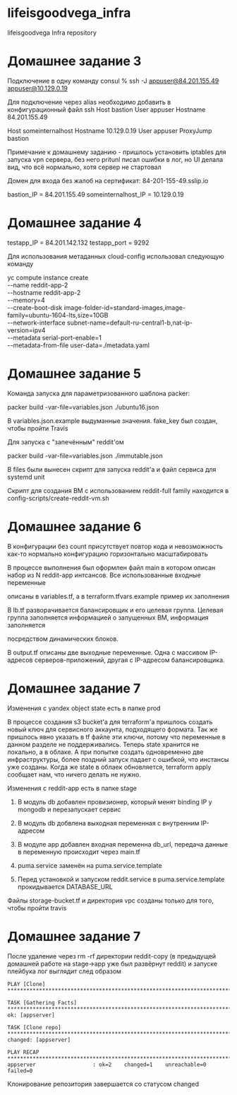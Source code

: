 # lifeisgoodvega_infra
lifeisgoodvega Infra repository


# Домашнее задание 3
Подключение в одну команду
consul % ssh -J appuser@84.201.155.49 appuser@10.129.0.19

Для подключение через alias необходимо добавить в конфигурационный файл ssh
Host bastion
	User appuser
	Hostname 84.201.155.49

Host someinternalhost
	Hostname 10.129.0.19
	User appuser
	ProxyJump bastion

Примечание к домашнему заданию - пришлось установить iptables для запуска vpn сервера, без него pritunl
писал ошибки в лог, но UI делала вид, что всё нормально, хотя сервер не стартовал

Домен для входа без жалоб на сертификат: 84-201-155-49.sslip.io

bastion_IP = 84.201.155.49
someinternalhost_IP = 10.129.0.19

# Домашнее задание 4
testapp_IP = 84.201.142.132
testapp_port = 9292

Для использования метаданных cloud-config использовал следующую команду

yc compute instance create \
  --name reddit-app-2 \
  --hostname reddit-app-2 \
  --memory=4 \
  --create-boot-disk image-folder-id=standard-images,image-family=ubuntu-1604-lts,size=10GB \
  --network-interface subnet-name=default-ru-central1-b,nat-ip-version=ipv4 \
  --metadata serial-port-enable=1 \
  --metadata-from-file user-data=./metadata.yaml

# Домашнее задание 5

Команда запуска для параметризованного шаблона packer:

packer build -var-file=variables.json ./ubuntu16.json

В variables.json.example выдуманные значения.
fake_key был создан, чтобы пройти Travis

Для запуска с "запечённым" reddit'ом

packer build -var-file=variables.json ./immutable.json

В files были вынесен скрипт для запуска reddit'а и файл сервиса для systemd unit

Скрипт для создания ВМ с использованием reddit-full family находится в config-scripts/create-reddit-vm.sh

# Домашнее задание 6

В конфигурации без count присутствует повтор кода и невозможность как-то нормально конфигурацию горизонтально масштабировать

В процессе выполнения был оформлен файл main в котором описан набор из N reddit-app интсансов. Все использованные входные переменные

описаны в variables.tf, а в terraform.tfvars.example пример их заполнения

В lb.tf разворачивается балансировщик и его целевая группа. Целевая группа заполняется информацией о запущенных ВМ, информация заполняется

посредством динамических блоков.

В output.tf описаны две выходные переменные. Одна с массивом IP-адресов серверов-приложений, другая с IP-адресом балансировщика.

# Домашнее задание 7

Изменения с yandex object state есть в папке prod

В процессе создания s3 bucket'а для terraform'а пришлось создать новый ключ для сервисного аккаунта, подходящего формата. Так же пришлось
явно указать в tf файле эти ключи, потому что переменные в данном разделе не поддерживались. Теперь state хранится не локально,
а в облаке. А при попытке создать одновременно две инфраструктуры, более поздний запуск падает с ошибкой, что инстансы уже созданы. Когда же state в облаек обновляется, terraform apply сообщает нам, что ничего делать не нужно.

Изменения с reddit-app есть в папке stage

1) В модуль db добавлен провизионер, который менят binding IP у mongodb и перезапускает сервис

2) В модуль db добвлена выходная переменная с внутренним IP-адресом

3) В модуле app добавлен входная переменна db_url, передача данные в переменную происходит через main.tf

4) puma.service заменён на puma.service.template

5) Перед установкой и запуском reddit.service в puma.service.template прокидывается DATABASE_URL

Файлы storage-bucket.tf и директория vpc созданы только для того, чтобы пройти travis

# Домашнее задание 7

После удаление через rm -rf директории reddit-copy (в предыдущей домашней работе на stage->app уже был развёрнут reddit) и
запуске плейбука лог выглядит след образом

```
PLAY [Clone] ********************************************************************************************************************************************************

TASK [Gathering Facts] **********************************************************************************************************************************************
ok: [appserver]

TASK [Clone repo] ***************************************************************************************************************************************************
changed: [appserver]

PLAY RECAP **********************************************************************************************************************************************************
appserver                  : ok=2    changed=1    unreachable=0    failed=0
```

Клонирование репозитория завершается со статусом changed
